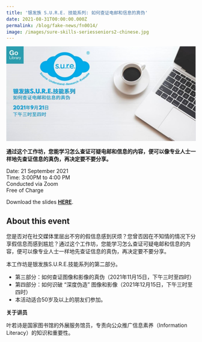 ```yaml
---
title: '银发族 S.U.R.E. 技能系列: 如何查证电邮和信息的真伪'
date: 2021-08-31T00:00:00.000Z
permalink: /blog/fake-news/fn0014/
image: /images/sure-skills-seriesseniors2-chinese.jpg
---
```


![](/images/sure-skills-seriesseniors2-chinese.jpg)

**通过这个工作坊，您能学习怎么查证可疑电邮和信息的内容，便可以像专业人士一样地先查证信息的真伪，再决定要不要分享。**

Date: 21 September 2021 <br>Time: 3:00PM to 4:00 PM<br>Conducted via Zoom<br>Free of Charge

Download the slides **[HERE](https://go.gov.sg/nlb-sure-21sep2021-slides)**.

## About this event

您是否对在社交媒体里层出不穷的假信息感到厌烦？您曾否因在不知情的情况下分享假信息而感到尴尬？通过这个工作坊，您能学习怎么查证可疑电邮和信息的内容，便可以像专业人士一样地先查证信息的真伪，再决定要不要分享。

本工作坊是银发族S.U.R.E.技能系列的第二部分。

- 第三部分：如何查证图像和影像的真伪（2021年11月15日，下午三时至四时）
- 第四部分：如何识破 “深度伪造” 图像和影像（2021年12月15日，下午三时至四时）
- 本活动适合50岁及以上的朋友们参加。



**关于讲员**

叶若诗是国家图书馆的外展服务馆员，专责向公众推广信息素养（Information Literacy）的知识和重要性。
